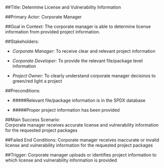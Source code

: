 
##Title:   Determine License and Vulnerability Information 

##Primary Actor: 
Corporate Manager

##Goal in Context: 
The corporate manager is able to determine license information from provided project information. 

##Stakeholders: 

+ *Corporate Manager:* To receive clear and relevant project information 

+ *Corporate Developer:* To provide the relevant file/package level information

+ *Project Owner:* To clearly understand corporate manager decisinos to green/red light a project

##Preconditions: 

+ #####Relevant file/package information is in the SPDX database

+ #####Proper project information has been provided 

##Main Success Scenario:  
Corporate manager receives accurate license and vulnerability information for the requested project packages

##Failed End Conditions: 
Corporate manager receives inaccurate or invalid license and vulnerability information for the requested project packages

##Trigger: 
Corporate manager uploads or identifies project information to which license and vulnerability information is provided 
